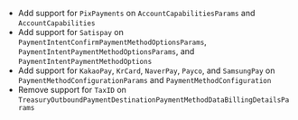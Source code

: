 * Add support for `PixPayments` on `AccountCapabilitiesParams` and `AccountCapabilities`
* Add support for `Satispay` on `PaymentIntentConfirmPaymentMethodOptionsParams`, `PaymentIntentPaymentMethodOptionsParams`, and `PaymentIntentPaymentMethodOptions`
* Add support for `KakaoPay`, `KrCard`, `NaverPay`, `Payco`, and `SamsungPay` on `PaymentMethodConfigurationParams` and `PaymentMethodConfiguration`
* Remove support for `TaxID` on `TreasuryOutboundPaymentDestinationPaymentMethodDataBillingDetailsParams`